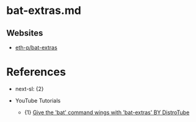 # bat-extras.md

## Websites

* [eth-p/bat-extras](https://github.com/eth-p/bat-extras)

# References

* next-sl: {2}

* YouTube Tutorials
  * {1} [Give the 'bat' command wings with 'bat-extras' BY DistroTube](https://www.youtube.com/watch?v=ywXVGH-QyMc)
